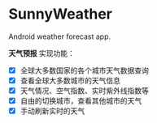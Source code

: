 # SunnyWeather
Android weather forecast app.

**天气预报**
实现功能：
- [x] 全球大多数国家的各个城市天气数据查询
- [x] 查看全球大多数城市的天气信息
- [x] 天气情况、空气指数、实时紫外线指数等
- [x] 自由的切换城市，查看其他城市的天气
- [x] 手动刷新实时的天气
